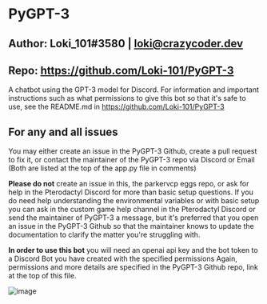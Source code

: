 # PyGPT-3

## Author: Loki_101#3580 | loki@crazycoder.dev
## Repo: https://github.com/Loki-101/PyGPT-3

A chatbot using the GPT-3 model for Discord. For information and
important instructions such as what permissions to give this bot so that it's safe to use,
see the README.md in https://github.com/Loki-101/PyGPT-3

## For any and all issues
You may either create an issue in the PyGPT-3 Github, create a pull request to fix it, or
contact the maintainer of the PyGPT-3 repo via Discord or Email (Both are listed at the top of the app.py file in comments)

**Please do not** create an issue in this, the parkervcp eggs repo, or ask for help in the Pterodactyl Discord for more than basic setup questions.
If you do need help understanding the environmental variables or with basic setup you can ask in the custom game help channel
in the Pterodactyl Discord or send the maintainer of PyGPT-3 a message, but it's preferred that you open
an issue in the PyGPT-3 Github so that the maintainer knows to update the documentation to clarify the matter you're struggling with.

**In order to use this bot** you will need an openai api key and the bot token to a Discord Bot you have created with the specified permissions
Again, permissions and more details are specified in the PyGPT-3 Github repo, link at the top of this file.

![image](https://user-images.githubusercontent.com/59907407/215229561-5a0fb73b-84e0-4043-a048-2a558b9f9303.png)